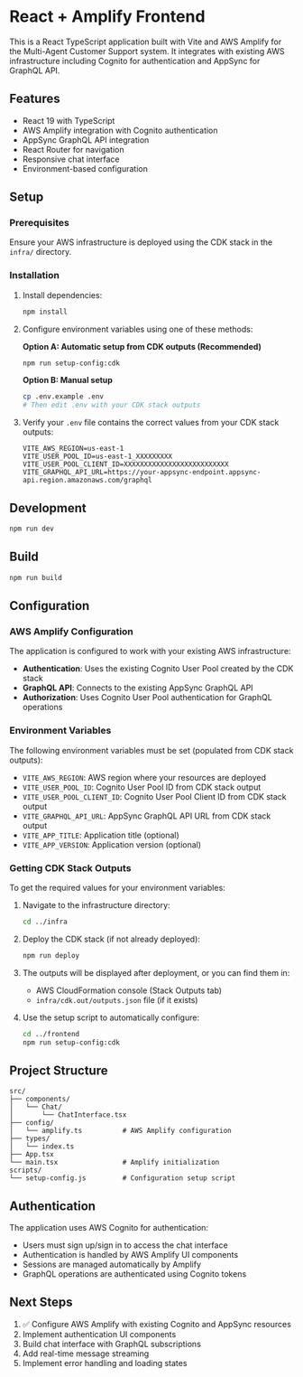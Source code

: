 # React + Amplify Frontend

This is a React TypeScript application built with Vite and AWS Amplify for the Multi-Agent Customer Support system. It integrates with existing AWS infrastructure including Cognito for authentication and AppSync for GraphQL API.

## Features

- React 19 with TypeScript
- AWS Amplify integration with Cognito authentication
- AppSync GraphQL API integration
- React Router for navigation
- Responsive chat interface
- Environment-based configuration

## Setup

### Prerequisites

Ensure your AWS infrastructure is deployed using the CDK stack in the `infra/` directory.

### Installation

1. Install dependencies:
   ```bash
   npm install
   ```

2. Configure environment variables using one of these methods:

   **Option A: Automatic setup from CDK outputs (Recommended)**
   ```bash
   npm run setup-config:cdk
   ```

   **Option B: Manual setup**
   ```bash
   cp .env.example .env
   # Then edit .env with your CDK stack outputs
   ```

3. Verify your `.env` file contains the correct values from your CDK stack outputs:
   ```
   VITE_AWS_REGION=us-east-1
   VITE_USER_POOL_ID=us-east-1_XXXXXXXXX
   VITE_USER_POOL_CLIENT_ID=XXXXXXXXXXXXXXXXXXXXXXXXXX
   VITE_GRAPHQL_API_URL=https://your-appsync-endpoint.appsync-api.region.amazonaws.com/graphql
   ```

## Development

```bash
npm run dev
```

## Build

```bash
npm run build
```

## Configuration

### AWS Amplify Configuration

The application is configured to work with your existing AWS infrastructure:

- **Authentication**: Uses the existing Cognito User Pool created by the CDK stack
- **GraphQL API**: Connects to the existing AppSync GraphQL API
- **Authorization**: Uses Cognito User Pool authentication for GraphQL operations

### Environment Variables

The following environment variables must be set (populated from CDK stack outputs):

- `VITE_AWS_REGION`: AWS region where your resources are deployed
- `VITE_USER_POOL_ID`: Cognito User Pool ID from CDK stack output
- `VITE_USER_POOL_CLIENT_ID`: Cognito User Pool Client ID from CDK stack output
- `VITE_GRAPHQL_API_URL`: AppSync GraphQL API URL from CDK stack output
- `VITE_APP_TITLE`: Application title (optional)
- `VITE_APP_VERSION`: Application version (optional)

### Getting CDK Stack Outputs

To get the required values for your environment variables:

1. Navigate to the infrastructure directory:
   ```bash
   cd ../infra
   ```

2. Deploy the CDK stack (if not already deployed):
   ```bash
   npm run deploy
   ```

3. The outputs will be displayed after deployment, or you can find them in:
   - AWS CloudFormation console (Stack Outputs tab)
   - `infra/cdk.out/outputs.json` file (if it exists)

4. Use the setup script to automatically configure:
   ```bash
   cd ../frontend
   npm run setup-config:cdk
   ```

## Project Structure

```
src/
├── components/
│   └── Chat/
│       └── ChatInterface.tsx
├── config/
│   └── amplify.ts          # AWS Amplify configuration
├── types/
│   └── index.ts
├── App.tsx
└── main.tsx                # Amplify initialization
scripts/
└── setup-config.js         # Configuration setup script
```

## Authentication

The application uses AWS Cognito for authentication:

- Users must sign up/sign in to access the chat interface
- Authentication is handled by AWS Amplify UI components
- Sessions are managed automatically by Amplify
- GraphQL operations are authenticated using Cognito tokens

## Next Steps

1. ✅ Configure AWS Amplify with existing Cognito and AppSync resources
2. Implement authentication UI components
3. Build chat interface with GraphQL subscriptions
4. Add real-time message streaming
5. Implement error handling and loading states